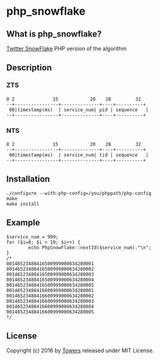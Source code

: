 # php_snowflake


## What is php_snowflake?

[Twitter SnowFlake](https://github.com/twitter/snowflake) PHP version of the algorithm

## Description

### ZTS
```
0 2　　　　　　    15　　　　　　　20　  28　　　    32
--+----------------+--------------+----+----------+
 00|timestamp(ms)  | service_num| pid | sequence   |
--+----------------+--------------+----+----------+
```

### NTS
```
0 2　　　　　　    15　　　　　　　20　  28　　　    32
--+----------------+--------------+----+----------+
 00|timestamp(ms)  | service_num| tid | sequence   |
--+----------------+--------------+----+----------+
```

## Installation
```
./configure --with-php-config=/you/phppath/php-config
make
make install
```
## Example
```
$service_num = 999;
for ($i=0; $i < 10; $i++) { 
        echo PhpSnowFlake::nextId($service_num)."\n";
}
/*
00146523488416500999000634280001
00146523488416500999000634280002
00146523488416500999000634280003
00146523488416500999000634280004
00146523488416500999000634280005
00146523488416600999000634280001
00146523488416600999000634280002
00146523488416600999000634280003
00146523488416600999000634280004
00146523488416600999000634280005
*/
```
## License
Copyright (c) 2016 by [Towers](http://zheng-ji.info) released under MIT License.



